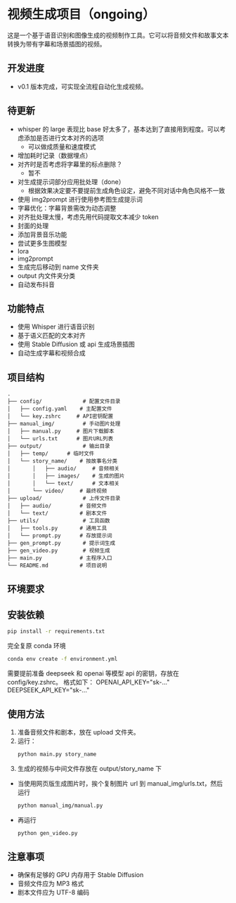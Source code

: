 # 视频生成项目（ongoing）

这是一个基于语音识别和图像生成的视频制作工具。它可以将音频文件和故事文本转换为带有字幕和场景插图的视频。

## 开发进度

- v0.1 版本完成，可实现全流程自动化生成视频。

## 待更新

- whisper 的 large 表现比 base 好太多了，基本达到了直接用到程度。可以考虑添加是否进行文本对齐的选项
  - 可以做成质量和速度模式
- 增加耗时记录（数据埋点）
- 对齐时是否考虑将字幕里的标点删除？
  - 暂不
- 对生成提示词部分应用批处理（done）
  - 根据效果决定要不要提前生成角色设定，避免不同对话中角色风格不一致
- 使用 img2prompt 进行使用参考图生成提示词
- 字幕优化：字幕背景需改为动态调整
- 对齐批处理太慢，考虑先用代码提取文本减少 token
- 封面的处理
- 添加背景音乐功能
- 尝试更多生图模型
- lora
- img2prompt
- 生成完后移动到 name 文件夹
- output 内文件夹分类
- 自动发布抖音

## 功能特点

- 使用 Whisper 进行语音识别
- 基于语义匹配的文本对齐
- 使用 Stable Diffusion 或 api 生成场景插图
- 自动生成字幕和视频合成

## 项目结构

```
.
├── config/             # 配置文件目录
│   ├── config.yaml    # 主配置文件
│   └── key.zshrc     # API密钥配置
├── manual_img/         # 手动图片处理
│   ├── manual.py     # 图片下载脚本
│   └── urls.txt      # 图片URL列表
├── output/             # 输出目录
│   ├── temp/      # 临时文件
│   └── story_name/    # 按故事名分类
│       │   ├── audio/     # 音频相关
│       │   ├── images/    # 生成的图片
│       │   └── text/      # 文本相关
│       └── video/     # 最终视频
├── upload/             # 上传文件目录
│   ├── audio/         # 音频文件
│   └── text/          # 剧本文件
├── utils/              # 工具函数
│   ├── tools.py       # 通用工具
│   └── prompt.py      # 存放提示词
├── gen_prompt.py       # 提示词生成
├── gen_video.py        # 视频生成
├── main.py            # 主程序入口
└── README.md          # 项目说明
```

## 环境要求

## 安装依赖

```bash
pip install -r requirements.txt
```

完全复原 conda 环境

```bash
conda env create -f environment.yml
```

需要提前准备 deepseek 和 openai 等模型 api 的密钥，存放在 config/key.zshrc。
格式如下：
OPENAI_API_KEY="sk-..."
DEEPSEEK_API_KEY="sk-..."

## 使用方法

1. 准备音频文件和剧本，放在 upload 文件夹。
2. 运行：
   ```bash
   python main.py story_name
   ```
3. 生成的视频与中间文件存放在 output/story_name 下

- 当使用网页版生成图片时，挨个复制图片 url 到 manual_img/urls.txt，然后运行
  ```bash
  python manual_img/manual.py
  ```
- 再运行
  ```bash
  python gen_video.py
  ```

## 注意事项

- 确保有足够的 GPU 内存用于 Stable Diffusion
- 音频文件应为 MP3 格式
- 剧本文件应为 UTF-8 编码
